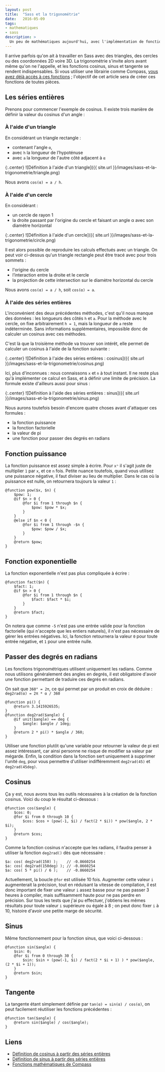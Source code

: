 ```yaml
---
layout: post
title:  "Sass et la trigonométrie"
date:   2016-05-09
tags:
- mathematiques
- sass
description: >
  Un peu de mathématiques aujourd'hui, avec l'implémentation de fonctions trigonométriques en Sass !
---
```


Il arrive parfois qu'on ait à travailler en Sass avec des triangles, des cercles ou des coordonnées 2D voire 3D. La trigonométrie s'invite alors avant même qu'on ne l'appelle, et les fonctions cosinus, sinus et tangente se rendent indispensables. Si vous utiliser une librairie comme Compass, [vous avez déjà accès à ces fonctions](http://compass-style.org/reference/compass/helpers/math/) ; l'objectif de cet article sera de créer ces fonctions de toutes pièces.

## Les séries entières

Prenons pour commencer l'exemple de cosinus. Il existe trois manière de définir la valeur du cosinus d'un angle :

### À l'aide d'un triangle

En considérant un triangle rectangle :

- contenant l'angle `α`,
- avec `h` la longueur de l’hypoténuse
- avec `a` la longueur de l'autre côté adjacent à `α`

{:.center}
![Définition à l'aide d'un triangle]({{ site.url }}/images/sass-et-la-trigonometrie/triangle.png)

Nous avons `cos(α) = a / h`.

### À l'aide d'un cercle

En considérant :

- un cercle de rayon 1
- la droite passant par l'origine du cercle et faisant un angle α avec son diamètre horizontal

{:.center}
![Définition à l'aide d'un cercle]({{ site.url }}/images/sass-et-la-trigonometrie/circle.png)

Il est alors possible de reproduire les calculs effectués avec un triangle. On peut voir ci-dessus qu'un triangle rectangle peut être tracé avec pour trois sommets :

- l'origine du cercle
- l’interaction entre la droite et le cercle
- la projection de cette intersection sur le diamètre horizontal du cercle

Nous avons `cos(α) = a / h`, soit `cos(α) = a`.

### À l'aide des séries entières

L'inconvénient des deux précédentes méthodes, c'est qu'il nous manque des données : les longueurs des côtés `h` et `a`. Pour la méthode avec le cercle, on fixe arbitrairement `h = 1`, mais la longueur de `a` reste indéterminée. Sans informations supplémentaires, impossible donc de calculer un cosinus avec ces méthodes.

C'est là que la troisième méthode va trouver son intérêt, elle permet de calculer un cosinus à l'aide de la fonction suivante :

{:.center}
![Définition à l'aide des séries entières : cosinus]({{ site.url }}/images/sass-et-la-trigonometrie/cosinus.png)

Ici, plus d'inconnues : nous connaissons `x` et `n` à tout instant. Il ne reste plus qu'à implémenter ce calcul en Sass, et à définir une limite de précision. La formule existe d'ailleurs aussi pour sinus :

{:.center}
![Définition à l'aide des séries entières : sinus]({{ site.url }}/images/sass-et-la-trigonometrie/sinus.png)

Nous aurons toutefois besoin d'encore quatre choses avant d'attaquer ces formules :

- la fonction puissance
- la fonction factorielle
- la valeur de pi
- une fonction pour passer des degrés en radians

## Fonction puissance

La fonction puissance est assez simple à écrire. Pour `xⁿ` il s'agit juste de multiplier `1` par `x`, et ce `n` fois.
Petite nuance toutefois, quand vous utilisez une puissance négative, il faut diviser au lieu de multiplier. Dans le cas où la puissance est nulle, on retournera toujours la valeur `1` :

    @function pow($x, $n) {
        $pow: 1;
        @if $n > 0 {
            @for $i from 1 through $n {
                $pow: $pow * $x;
            }
        }
        @else if $n < 0 {
            @for $i from 1 through -$n {
                $pow: $pow / $x;
            }
        }
        @return $pow;
    }

## Fonction exponentielle

La fonction exponentielle n'est pas plus compliquée à écrire :

    @function fact($n) {
        $fact: 1;
        @if $n > 0 {
            @for $i from 1 through $n {
                $fact: $fact * $i;
            }
        }
        @return $fact;
    }

On notera que comme `-5` n'est pas une entrée valide pour la fonction factorielle (qui n'accepte que les entiers naturels), il n'est pas nécessaire de gérer les entrées négatives. Ici, la fonction retournera la valeur `0` pour toute entrée négative, et `1` pour une entrée nulle.

## Passer des degrés en radians

Les fonctions trigonométriques utilisent uniquement les radians. Comme nous utilisons généralement des angles en degrés, il est obligatoire d'avoir une fonction permettant de traduire ces degrés en radians.

On sait que `360° = 2π`, ce qui permet par un produit en croix de déduire :
`deg2rad(α) = 2π * α / 360`

    @function pi() {
        @return 3.1415926535;
    }
    @function deg2rad($angle) {
        @if unit($angle) == deg {
            $angle: $angle / 1deg;
        }
        @return 2 * pi() * $angle / 360;
    }

Utiliser une fonction plutôt qu'une variable pour retourner la valeur de pi est assez intéressant, car ainsi personne ne risque de modifier sa valeur par mégarde. Enfin, la condition dans la fonction sert uniquement à supprimer l'unité `deg`, pour vous permettre d'utiliser indifféremment `deg2rad(45)` et `deg2rad(45deg)`.

## Cosinus

Ça y est, nous avons tous les outils nécessaires à la création de la fonction cosinus. Voici du coup le résultat ci-dessous :

    @function cos($angle) {
        $cos: 0;
        @for $i from 0 through 10 {
            $cos: $cos + (pow(-1, $i) / fact(2 * $i)) * pow($angle, 2 * $i);
        }
        @return $cos;
    }

Comme la fonction cosinus n'accepte que les radians, il faudra penser à utiliser la fonction `deg2rad()` dès que nécessaire :

    $a: cos( deg2rad(150) );    // -0.8660254
    $a: cos( deg2rad(150deg) ); // -0.8660254
    $a: cos( 5 * pi() / 6 );    // -0.8660254

Actuellement, la boucle `@for` est utilisée 10 fois. Augmenter cette valeur `i` augmenterait la précision, tout en réduisant la vitesse de compilation, il est donc important de fixer une valeur `i` assez basse pour ne pas passer 3 heures à compiler, mais suffisamment haute pour ne pas perdre en précision. Sur tous les tests que j'ai pu effectuer, j'obtiens les mêmes résultats pour toute valeur `i` supérieure ou égale à 8 ; on peut donc fixer `i` à 10, histoire d'avoir une petite marge de sécurité.

## Sinus

Même fonctionnement pour la fonction sinus, que voici ci-dessous :

    @function sin($angle) {
        $sin: 0;
        @for $i from 0 through 30 {
            $sin: $sin + (pow(-1, $i) / fact(2 * $i + 1) ) * pow($angle, (2 * $i + 1));
        }
        @return $sin;
    }

## Tangente

La tangente étant simplement définie par `tan(α) = sin(α) / cos(α)`, on peut facilement réutiliser les fonctions précédentes :

    @function tan($angle) {
        @return sin($angle) / cos($angle);
    }

## Liens

- [Définition de cosinus à partir des séries entières](https://fr.wikipedia.org/wiki/Cosinus#D.C3.A9finitions_.C3.A0_partir_des_s.C3.A9ries_enti.C3.A8res)
- [Définition de sinus à partir des séries entières](https://fr.wikipedia.org/wiki/Sinus_(math%C3%A9matiques)#D.C3.A9finitions_.C3.A0_partir_des_s.C3.A9ries_enti.C3.A8res)
- [Fonctions mathématiques de Compass](http://compass-style.org/reference/compass/helpers/math/)